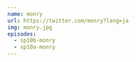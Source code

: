 ```yaml
---
name: monry
url: https://twitter.com/monry?lang=ja
img: monry.jpg
episodes:
  - sp10b-monry
  - sp10a-monry
---
```

